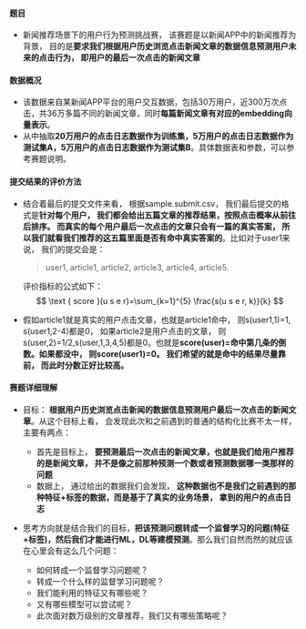 #### 题目

- 新闻推荐场景下的用户行为预测挑战赛， 该赛题是以新闻APP中的新闻推荐为背景， 目的是**要求我们根据用户历史浏览点击新闻文章的数据信息预测用户未来的点击行为， 即用户的最后一次点击的新闻文章**

#### 数据概况

- 该数据来自某新闻APP平台的用户交互数据，包括30万用户，近300万次点击，共36万多篇不同的新闻文章，同时**每篇新闻文章有对应的embedding向量表示**。
- 从中抽取**20万用户的点击日志数据作为训练集，5万用户的点击日志数据作为测试集A，5万用户的点击日志数据作为测试集B**。具体数据表和参数，可以参考赛题说明。

#### 提交结果的评价方法

- 结合着最后的提交文件来看， 根据sample.submit.csv， 我们最后提交的格式是**针对每个用户， 我们都会给出五篇文章的推荐结果，按照点击概率从前往后排序。 而真实的每个用户最后一次点击的文章只会有一篇的真实答案， 所以我们就看我们推荐的这五篇里面是否有命中真实答案的**。比如对于user1来说， 我们的提交会是：

  > user1, article1, article2, article3, article4, article5.

  评价指标的公式如下：
  $$
  \text { score }(u s e r)=\sum_{k=1}^{5} \frac{s(u s e r, k)}{k}
  $$

- 假如article1就是真实的用户点击文章，也就是article1命中， 则s(user1,1)=1, s(user1,2-4)都是0， 如果article2是用户点击的文章， 则s(user,2)=1/2,s(user,1,3,4,5)都是0。也就是**score(user)=命中第几条的倒数。如果都没中， 则score(user1)=0。 我们希望的就是命中的结果尽量靠前， 而此时分数正好比较高。**

#### 赛题详细理解

- 目标： **根据用户历史浏览点击新闻的数据信息预测用户最后一次点击的新闻文章**。从这个目标上看， 会发现此次和之前遇到的普通的结构化比赛不太一样， 主要有两点：
  - 首先是目标上， **要预测最后一次点击的新闻文章，也就是我们给用户推荐的是新闻文章， 并不是像之前那种预测一个数或者预测数据哪一类那样的问题**
  - 数据上， 通过给出的数据我们会发现， **这种数据也不是我们之前遇到的那种特征+标签的数据，而是基于了真实的业务场景， 拿到的用户的点击日志**

- 思考方向就是结合我们的目标，**把该预测问题转成一个监督学习的问题(特征+标签)，然后我们才能进行ML，DL等建模预测**。那么我们自然而然的就应该在心里会有这么几个问题：
  - 如何转成一个监督学习问题呢？ 
  - 转成一个什么样的监督学习问题呢？
  -  我们能利用的特征又有哪些呢？ 
  - 又有哪些模型可以尝试呢？ 
  - 此次面对数万级别的文章推荐，我们又有哪些策略呢？